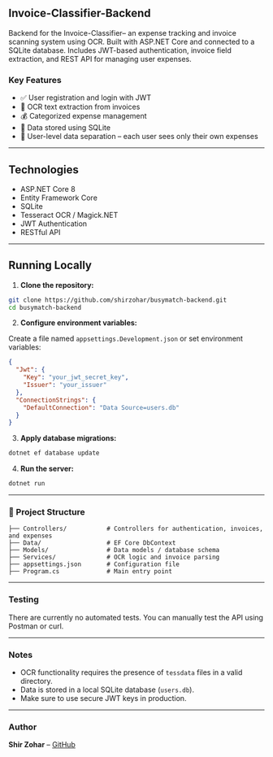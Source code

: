 ## Invoice-Classifier-Backend


Backend for the Invoice-Classifier– an expense tracking and invoice scanning system using OCR. Built with ASP.NET Core and connected to a SQLite database. Includes JWT-based authentication, invoice field extraction, and REST API for managing user expenses.

###  Key Features

- ✅ User registration and login with JWT
- 📄 OCR text extraction from invoices
- 💰 Categorized expense management
- 📂 Data stored using SQLite
- 🔐 User-level data separation – each user sees only their own expenses

---

##  Technologies

- ASP.NET Core 8
- Entity Framework Core
- SQLite
- Tesseract OCR / Magick.NET
- JWT Authentication
- RESTful API

---

## Running Locally

1. **Clone the repository:**

```bash
git clone https://github.com/shirzohar/busymatch-backend.git
cd busymatch-backend
```

2. **Configure environment variables:**

Create a file named `appsettings.Development.json` or set environment variables:

```json
{
  "Jwt": {
    "Key": "your_jwt_secret_key",
    "Issuer": "your_issuer"
  },
  "ConnectionStrings": {
    "DefaultConnection": "Data Source=users.db"
  }
}
```

3. **Apply database migrations:**

```bash
dotnet ef database update
```

4. **Run the server:**

```bash
dotnet run
```

---

### 📂 Project Structure

```plaintext
├── Controllers/           # Controllers for authentication, invoices, and expenses
├── Data/                  # EF Core DbContext
├── Models/                # Data models / database schema
├── Services/              # OCR logic and invoice parsing
├── appsettings.json       # Configuration file
├── Program.cs             # Main entry point
```

---

### Testing

There are currently no automated tests. You can manually test the API using Postman or curl.

---

###  Notes

- OCR functionality requires the presence of `tessdata` files in a valid directory.
- Data is stored in a local SQLite database (`users.db`).
- Make sure to use secure JWT keys in production.

---

###  Author

**Shir Zohar** – [GitHub](https://github.com/shirzohar)

